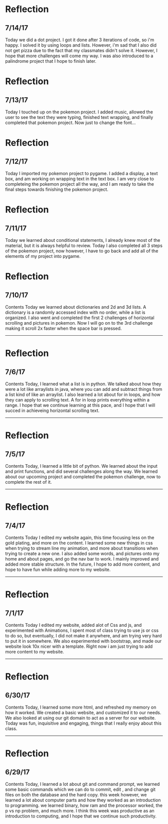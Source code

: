 # Reflection
## 7/14/17
Today we did a dot project. I got it done after 3 iterations of code, so i'm happy. I solved it by using loops and lists. However, i'm sad that I also did not get pizza due to the fact that my classmates didn't solve it. However, I hope that more challenges will come my way. I was also introduced to a palindrome project that I hope to finish later.

# Reflection
## 7/13/17
Today I touched up on the pokemon project. I added music, allowed the user to see the text they were typing, finished text wrapping, and finally completed that pokemon project. Now just to change the font...
# Reflection
## 7/12/17
Today I imported my pokemon project to pygame. I added a display, a text box, and am working on wrapping text in the text box. I am very close to completeing the pokemon project all the way, and I am ready to take the final steps towards finishing the pokemon project.
# Reflection
## 7/11/17
Today we learned about conditional statements, I already knew most of the material, but it is always helpful to review. Today I also completed all 3 steps of the pokemon project, now however, I have to go back and add all of the elements of my project into pygame.
# Reflection
## 7/10/17
Contents
Today we learned about dictionaries and 2d and 3d lists. A dictionary is a randomly accessed index with no order, while a list is organized. I also went and completed the first 2 challenges of horizontal scrolling and pictures in pokemon. Now I will go on to the 3rd challenge making it scroll 2x faster when the space bar is pressed.
- - -
# Reflection
## 7/6/17
Contents
Today, I learned what a list is in python. We talked about how they were a lot like arraylists in java, where you can add and subtract things from a list kind of like an arraylist. I also learned a lot about for in loops, and how they can apply to scrolling text. A for in loop prints everything within a range. I hope that we continue learning at this pace, and I hope that I will succed in achieveing horizontal scrolling text.
- - -
# Reflection
## 7/5/17
Contents
Today, I learned a little bit of python. We learned about the input and print functions, and did several challenges along the way. We learned about our upcoming project and completed the pokemon challenge, now to complete the rest of it.
- - -
# Reflection
## 7/4/17
Contents
Today I edited my website again, this time focusing less on the gold plating, and more on the content. I learned some new things in css when trying to stream line my animation, and more about transitions when trying to create a new one. I also added some words, and pictures onto my home and about pages, and go the nav bar to work. I mainly improved and added more stable structure. In the future, I hope to add more content, and hope to have fun while adding more to my website.
- - -

# Reflection
## 7/1/17
Contents
Today I edited my website, added alot of Css and js, and experimented with Animations, I spent most of class trying to use js or css to do so, but eventually, I did not make it anywhere, and am trying very hard to put it in somewhere. We also experimented with bootstrap, and made our website look 10x nicer with a template. Right now i am just trying to add more content to my website.
- - -

# Reflection
## 6/30/17
Contents
Today, I learned some more html, and refreshed my memory on how it worked. We created a basic website, and customized it to our needs. We also looked at using our git domain to act as a server for our website. Today was fun, inquisitive and engaging, things that I really enjoy about this class.
- - -

# Reflection
## 6/29/17
Contents
Today, I learned a lot about git and command prompt, we learned some basic commands which we can do to commit, edit , and change git files on both the database and the hard copy. this week however, we learned a lot about computer parts and how they worked as an introduction to programming. we learned binary, how ram and the processor worked, the p vs np problem, and much more. I think this week was productive as an introduction to computing, and I hope that we continue such productivity.
